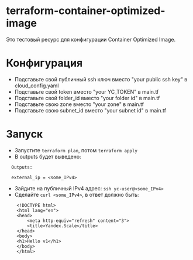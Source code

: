 # terraform-container-optimized-image

Это тестовый ресурс для конфигурации Container Optimized Image.

# Конфигурация
* Подставьте свой публичный ssh ключ вместо "your public ssh key" в cloud_config.yaml
* Подставьте свой token вместо "your YC_TOKEN" в main.tf
* Подставьте свой folder_id вместо "your folder id" в main.tf
* Подставьте свою zone вместо "your zone" в main.tf
* Подставьте свою subnet_id вместо "your subnet id" в main.tf

# Запуск
* Запустите ```terraform plan```, потом ```terraform apply```
* В outputs будет выведено:
```
  Outputs:

  external_ip = <some_IPv4>
``` 
* Зайдите на публичный IPv4 адрес: ```ssh yc-user@<some_IPv4>```
* Сделайте ```curl <some_IPv4>```, в ответ должно быть:
```
    <!DOCTYPE html>
    <html lang="en">
    <head>
        <meta http-equiv="refresh" content="3">
        <title>Yandex.Scale</title>
    </head>
    <body>
    <h1>Hello v1</h1>
    </body>
    </html>
```

